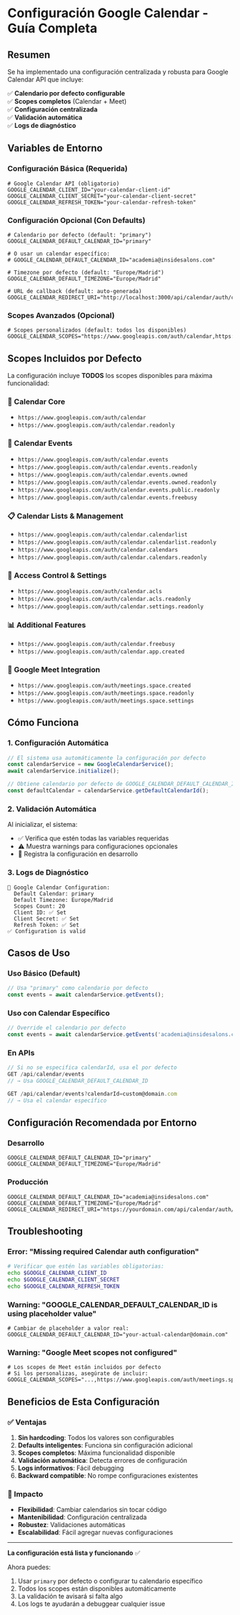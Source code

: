 # Configuración Google Calendar - Guía Completa

## Resumen

Se ha implementado una configuración centralizada y robusta para Google Calendar API que incluye:

✅ **Calendario por defecto configurable**  
✅ **Scopes completos** (Calendar + Meet)  
✅ **Configuración centralizada**  
✅ **Validación automática**  
✅ **Logs de diagnóstico**  

## Variables de Entorno

### Configuración Básica (Requerida)

```env
# Google Calendar API (obligatorio)
GOOGLE_CALENDAR_CLIENT_ID="your-calendar-client-id"
GOOGLE_CALENDAR_CLIENT_SECRET="your-calendar-client-secret"
GOOGLE_CALENDAR_REFRESH_TOKEN="your-calendar-refresh-token"
```

### Configuración Opcional (Con Defaults)

```env
# Calendario por defecto (default: "primary")
GOOGLE_CALENDAR_DEFAULT_CALENDAR_ID="primary"

# O usar un calendar específico:
# GOOGLE_CALENDAR_DEFAULT_CALENDAR_ID="academia@insidesalons.com"

# Timezone por defecto (default: "Europe/Madrid")
GOOGLE_CALENDAR_DEFAULT_TIMEZONE="Europe/Madrid"

# URL de callback (default: auto-generada)
GOOGLE_CALENDAR_REDIRECT_URI="http://localhost:3000/api/calendar/auth/callback"
```

### Scopes Avanzados (Opcional)

```env
# Scopes personalizados (default: todos los disponibles)
GOOGLE_CALENDAR_SCOPES="https://www.googleapis.com/auth/calendar,https://www.googleapis.com/auth/calendar.readonly,https://www.googleapis.com/auth/meetings.space.readonly"
```

## Scopes Incluidos por Defecto

La configuración incluye **TODOS** los scopes disponibles para máxima funcionalidad:

### 📅 Calendar Core
- `https://www.googleapis.com/auth/calendar`
- `https://www.googleapis.com/auth/calendar.readonly`

### 📝 Calendar Events  
- `https://www.googleapis.com/auth/calendar.events`
- `https://www.googleapis.com/auth/calendar.events.readonly`
- `https://www.googleapis.com/auth/calendar.events.owned`
- `https://www.googleapis.com/auth/calendar.events.owned.readonly`
- `https://www.googleapis.com/auth/calendar.events.public.readonly`
- `https://www.googleapis.com/auth/calendar.events.freebusy`

### 📋 Calendar Lists & Management
- `https://www.googleapis.com/auth/calendar.calendarlist`
- `https://www.googleapis.com/auth/calendar.calendarlist.readonly`
- `https://www.googleapis.com/auth/calendar.calendars`
- `https://www.googleapis.com/auth/calendar.calendars.readonly`

### 🔐 Access Control & Settings
- `https://www.googleapis.com/auth/calendar.acls`
- `https://www.googleapis.com/auth/calendar.acls.readonly`
- `https://www.googleapis.com/auth/calendar.settings.readonly`

### 📊 Additional Features
- `https://www.googleapis.com/auth/calendar.freebusy`
- `https://www.googleapis.com/auth/calendar.app.created`

### 🎥 Google Meet Integration
- `https://www.googleapis.com/auth/meetings.space.created`
- `https://www.googleapis.com/auth/meetings.space.readonly`
- `https://www.googleapis.com/auth/meetings.space.settings`

## Cómo Funciona

### 1. Configuración Automática
```typescript
// El sistema usa automáticamente la configuración por defecto
const calendarService = new GoogleCalendarService();
await calendarService.initialize();

// Obtiene calendario por defecto de GOOGLE_CALENDAR_DEFAULT_CALENDAR_ID
const defaultCalendar = calendarService.getDefaultCalendarId();
```

### 2. Validación Automática
Al inicializar, el sistema:
- ✅ Verifica que estén todas las variables requeridas
- ⚠️ Muestra warnings para configuraciones opcionales
- 📝 Registra la configuración en desarrollo

### 3. Logs de Diagnóstico
```
📅 Google Calendar Configuration:
  Default Calendar: primary
  Default Timezone: Europe/Madrid
  Scopes Count: 20
  Client ID: ✅ Set
  Client Secret: ✅ Set
  Refresh Token: ✅ Set
✅ Configuration is valid
```

## Casos de Uso

### Uso Básico (Default)
```typescript
// Usa "primary" como calendario por defecto
const events = await calendarService.getEvents();
```

### Uso con Calendar Específico
```typescript
// Override el calendario por defecto
const events = await calendarService.getEvents('academia@insidesalons.com');
```

### En APIs
```typescript
// Si no se especifica calendarId, usa el por defecto
GET /api/calendar/events 
// → Usa GOOGLE_CALENDAR_DEFAULT_CALENDAR_ID

GET /api/calendar/events?calendarId=custom@domain.com
// → Usa el calendar específico
```

## Configuración Recomendada por Entorno

### Desarrollo
```env
GOOGLE_CALENDAR_DEFAULT_CALENDAR_ID="primary"
GOOGLE_CALENDAR_DEFAULT_TIMEZONE="Europe/Madrid"
```

### Producción
```env
GOOGLE_CALENDAR_DEFAULT_CALENDAR_ID="academia@insidesalons.com"
GOOGLE_CALENDAR_DEFAULT_TIMEZONE="Europe/Madrid"
GOOGLE_CALENDAR_REDIRECT_URI="https://yourdomain.com/api/calendar/auth/callback"
```

## Troubleshooting

### Error: "Missing required Calendar auth configuration"
```bash
# Verificar que estén las variables obligatorias:
echo $GOOGLE_CALENDAR_CLIENT_ID
echo $GOOGLE_CALENDAR_CLIENT_SECRET
echo $GOOGLE_CALENDAR_REFRESH_TOKEN
```

### Warning: "GOOGLE_CALENDAR_DEFAULT_CALENDAR_ID is using placeholder value"
```env
# Cambiar de placeholder a valor real:
GOOGLE_CALENDAR_DEFAULT_CALENDAR_ID="your-actual-calendar@domain.com"
```

### Warning: "Google Meet scopes not configured"
```env
# Los scopes de Meet están incluidos por defecto
# Si los personalizas, asegúrate de incluir:
GOOGLE_CALENDAR_SCOPES="...,https://www.googleapis.com/auth/meetings.space.readonly"
```

## Beneficios de Esta Configuración

### ✅ Ventajas
1. **Sin hardcoding**: Todos los valores son configurables
2. **Defaults inteligentes**: Funciona sin configuración adicional
3. **Scopes completos**: Máxima funcionalidad disponible
4. **Validación automática**: Detecta errores de configuración
5. **Logs informativos**: Fácil debugging
6. **Backward compatible**: No rompe configuraciones existentes

### 🚀 Impacto
- **Flexibilidad**: Cambiar calendarios sin tocar código
- **Mantenibilidad**: Configuración centralizada
- **Robustez**: Validaciones automáticas
- **Escalabilidad**: Fácil agregar nuevas configuraciones

---

**La configuración está lista y funcionando** ✅

Ahora puedes:
1. Usar `primary` por defecto o configurar tu calendario específico
2. Todos los scopes están disponibles automáticamente
3. La validación te avisará si falta algo
4. Los logs te ayudarán a debuggear cualquier issue